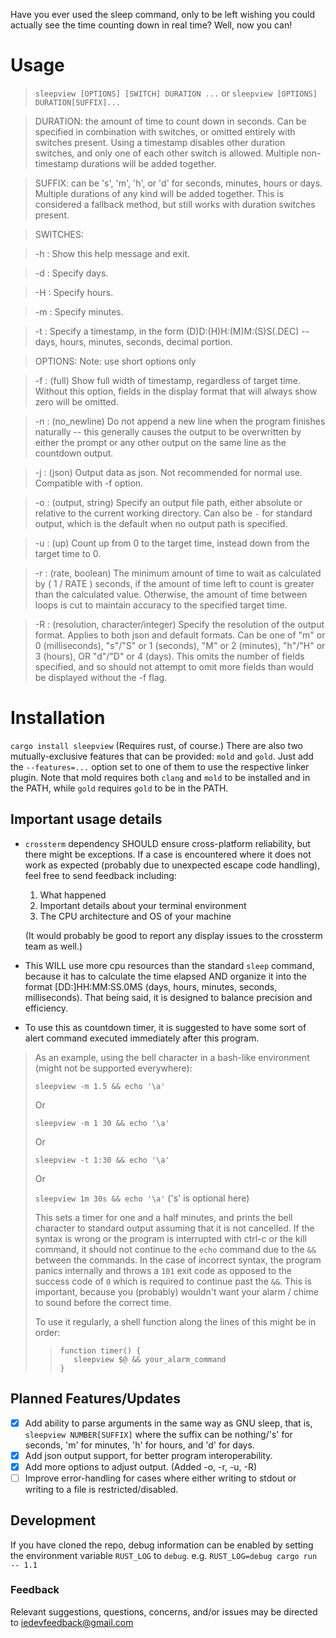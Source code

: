 Have you ever used the sleep command, only to be left wishing you could actually see the time counting down in real time? Well, now you can!

# Usage

>`sleepview [OPTIONS] [SWITCH] DURATION ...` or `sleepview [OPTIONS] DURATION[SUFFIX]...`

>DURATION: the amount of time to count down in seconds. Can be specified in combination with switches, or omitted entirely with switches present. Using a timestamp disables other duration switches, and only one of each other switch is allowed. Multiple non-timestamp durations will be added together.

>SUFFIX: can be 's', 'm', 'h', or 'd' for seconds, minutes, hours or days. Multiple durations of any kind will be added together. This is considered a fallback method, but still works with duration switches present.

>SWITCHES:

>-h :	Show this help message and exit.

>-d :	Specify days.

>-H :	Specify hours.

>-m :	Specify minutes.

>-t :   Specify a timestamp, in the form (D)D:(H)H:(M)M:(S)S(.DEC) -- days, hours, minutes, seconds, decimal portion.

>OPTIONS:
>Note: use short options only

>-f : (full) Show full width of timestamp, regardless of target time. Without this option, fields in the display format that will always show zero will be omitted.

>-n : (no_newline) Do not append a new line when the program finishes naturally -- this generally causes the output to be overwritten by either the prompt or any other output on the same line as the countdown output.

>-j : (json) Output data as json. Not recommended for normal use. Compatible with -f option.

>-o : (output, string) Specify an output file path, either absolute or relative to the current working directory. Can also be `-` for standard output, which is the default when no output path is specified.

>-u : (up) Count up from 0 to the target time, instead down from the target time to 0.

>-r : (rate, boolean) The minimum amount of time to wait as calculated by ( 1 / RATE ) seconds, if the amount of time left to count is greater than the calculated value. Otherwise, the amount of time between loops is cut to maintain accuracy to the specified target time.

>-R : (resolution, character/integer) Specify the resolution of the output format. Applies to both json and default formats. Can be one of "m" or 0 (milliseconds), "s"/"S" or 1 (seconds), "M" or 2 (minutes), "h"/"H" or 3 (hours), OR "d"/"D" or 4 (days). This omits the number of fields specified, and so should not attempt to omit more fields than would be displayed without the -f flag.


# Installation

`cargo install sleepview`
(Requires rust, of course.)
There are also two mutually-exclusive features that can be provided: `mold` and `gold`. Just add the `--features=...` option set to one of them to use the respective linker plugin.
Note that mold requires both `clang` and `mold` to be installed and in the PATH, while `gold` requires `gold` to be in the PATH.

## Important usage details
 - `crossterm` dependency SHOULD ensure cross-platform reliability, but there might be exceptions. If a case is encountered where it does not work as expected (probably due to unexpected escape code handling), feel free to send feedback including:
    1. What happened
    2. Important details about your terminal environment
    3. The CPU architecture and OS of your machine

    (It would probably be good to report any display issues to the crossterm team as well.)

 - This WILL use more cpu resources than the standard `sleep` command, because it has to calculate the time elapsed AND organize it into the format [DD:]HH:MM:SS.0MS (days, hours, minutes, seconds, milliseconds). That being said, it is designed to balance precision and efficiency.

 - To use this as countdown timer, it is suggested to have some sort of alert command executed immediately after this program.
>As an example, using the bell character in a bash-like environment (might not be supported everywhere):
>
>`sleepview -m 1.5 && echo '\a'`
>
>Or
>
>`sleepview -m 1 30 && echo '\a'`
>
>Or
>
>`sleepview -t 1:30 && echo '\a'`
>
>Or
>
>`sleepview 1m 30s && echo '\a'` ('s' is optional here)
>
>This sets a timer for one and a half minutes, and prints the bell character to standard output assuming that it is not cancelled. If the syntax is wrong or the program is interrupted with ctrl-c or the kill command, it should not continue to the `echo` command due to the `&&` between the commands. In the case of incorrect syntax, the program panics internally and throws a `101` exit code as opposed to the success code of `0` which is required to continue past the `&&`. This is important, because you (probably) wouldn't want your alarm / chime to sound before the correct time.
>
>To use it regularly, a shell function along the lines of this might be in order:
>>```
>>function timer() {
>>    sleepview $@ && your_alarm_command
>>}
>>```

## Planned Features/Updates
 - [x] Add ability to parse arguments in the same way as GNU sleep, that is, `sleepview NUMBER[SUFFIX]` where the suffix can be nothing/'s' for seconds, 'm' for minutes, 'h' for hours, and 'd' for days.
 - [x] Add json output support, for better program interoperability.
 - [x] Add more options to adjust output. (Added -o, -r, -u, -R)
 - [ ] Improve error-handling for cases where either writing to stdout or writing to a file is restricted/disabled.

## Development
If you have cloned the repo, debug information can be enabled by setting the environment variable `RUST_LOG` to `debug`. e.g. `RUST_LOG=debug cargo run -- 1.1`

### Feedback
Relevant suggestions, questions, concerns, and/or issues may be directed to iedevfeedback@gmail.com
